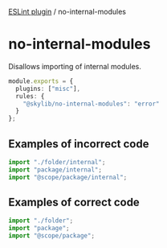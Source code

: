 [ESLint plugin](https://ilyub.github.io/eslint-plugin/) / no-internal-modules

# no-internal-modules

Disallows importing of internal modules.

```ts
module.exports = {
  plugins: ["misc"],
  rules: {
    "@skylib/no-internal-modules": "error"
  }
};
```

## Examples of incorrect code

```ts
import "./folder/internal";
import "package/internal";
import "@scope/package/internal";
```

## Examples of correct code

```ts
import "./folder";
import "package";
import "@scope/package";
```